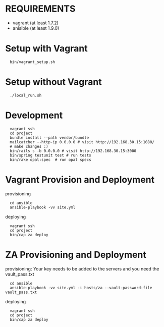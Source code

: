 # REQUIREMENTS

 * vagrant (at least 1.7.2)
 * anisible (at least 1.9.0)

# Setup with Vagrant

```
  bin/vagrant_setup.sh
```

# Setup without Vagrant

```
  ./local_run.sh
```

# Development

```
  vagrant ssh
  cd project
  bundle install --path vendor/bundle
  mailcatcher --http-ip 0.0.0.0 # visit http://192.168.30.15:1080/
  # make changes :)
  bin/rails s -b 0.0.0.0 # visit http://192.168.30.15:3000
  bin/spring testunit test # run tests
  bin/rake opal:spec  # run opal specs
```

# Vagrant Provision and Deployment

provisioning

```
  cd ansible
  ansible-playbook -vv site.yml
```

deploying

```
  vagrant ssh
  cd project
  bin/cap za deploy
```

# ZA Provisioning and Deployment

provisioning: Your key needs to be added to the servers and you need the vault_pass.txt

```
  cd ansible
  ansible-playbook -vv site.yml -i hosts/za --vault-password-file vault_pass.txt
```

deploying

```
  vagrant ssh
  cd project
  bin/cap za deploy
```
